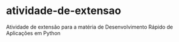 # atividade-de-extensao
Atividade de extensão para a matéria de Desenvolvimento Rápido de Aplicações em Python
